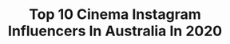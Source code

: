 ---
title: Top 10 Cinema Instagram Influencers In Australia In 2020
description: >-
  Find top cinema Instagram influencers in Australia in 2020. Most popular hashtags: #sonyalpha #australia #gta5mods #ig.
platform: Instagram
profiles:
  - username: "zoewhite"
    fullname: >-
      Zoë White ACS
    location: "Australia"
    followers: 18773
    engagement: 900
    commentsToLikes: 0.022461
    avatar: "https://scontent-ams4-1.cdninstagram.com/v/t51.2885-19/s320x320/11358151_167118573619558_86736391_a.jpg?_nc_ht=scontent-ams4-1.cdninstagram.com&_nc_ohc=WztqqrZnRWUAX-ep0V9&oh=7ab93373f13a4030b45946a631570d29&oe=5EB8B356"
    verified: false
    hashtags: "#scottmorrison, #dontletfreelancersfallthroughthecracks, #noworkerleftbehind, #wagesubsidyforall"
  - username: "markhobz"
    fullname: >-
      Mark Hobz
    location: "Australia"
    followers: 13226
    engagement: 935
    commentsToLikes: 0.028108
    avatar: "https://scontent-lhr8-1.cdninstagram.com/v/t51.2885-19/s320x320/69764273_374140846598301_6639584015831531520_n.jpg?_nc_ht=scontent-lhr8-1.cdninstagram.com&_nc_ohc=oxVIJZJTo64AX-51gJ0&oh=79b3bc5dac7a93e64c3eeb955bd6f277&oe=5EB9F844"
    verified: false
    hashtags: "#dop, #davinci, #redcc, #dubaifilm"
  - username: "dm_jon"
    fullname: >-
      Jon Pumfrey / DomesticMango
    location: "Australia"
    followers: 62507
    engagement: 899
    commentsToLikes: 0.010821
    avatar: "https://scontent-lga3-1.cdninstagram.com/v/t51.2885-19/s320x320/18722476_222537971582614_4819657500359917568_a.jpg?_nc_ht=scontent-lga3-1.cdninstagram.com&_nc_ohc=6YZmwMnJt6QAX-A_2Rz&oh=e87f1c1f541aa433499a41e4c794cdb7&oe=5EB42673"
    verified: false
    hashtags: "#stance, #gtav, #tokyodrift, #nissangtr"
  - username: "akthamix"
    fullname: >-
      Aktham Albulushi
    location: "Australia"
    followers: 17899
    engagement: 440
    commentsToLikes: 0.092590
    avatar: "https://scontent-lht6-1.cdninstagram.com/v/t51.2885-19/s320x320/88982181_214698296582079_3464876707549282304_n.jpg?_nc_ht=scontent-lht6-1.cdninstagram.com&_nc_ohc=8S9hywDmtVUAX-ilcoj&oh=2be51201acd34690b34a32e773b6e2b8&oe=5EBB0F76"
    verified: false
    hashtags: "#bmpcc4k, #abqeducation, #abqseeb, #abqsohar"
  - username: "jamtuna"
    fullname: >-
      James | Sydney, cinemagraphs
    location: "Australia"
    followers: 39398
    engagement: 617
    commentsToLikes: 0.039372
    avatar: "https://scontent-lhr8-1.cdninstagram.com/v/t51.2885-19/s320x320/57488272_380379736152196_5242831505524260864_n.jpg?_nc_ht=scontent-lhr8-1.cdninstagram.com&_nc_ohc=gHGgXOceaPIAX8TUcl4&oh=3be2ad0a98ff9e5af3acb63b44b2278d&oe=5EBA37CB"
    verified: false
    hashtags: "#felines, #georgesfeatures, #heatercentral, #cyberpunkgirl"
  - username: "lexcello"
    fullname: >-
      Alexandra Adoncello
    location: "Australia"
    followers: 7655
    engagement: 537
    commentsToLikes: 0.030705
    avatar: "https://scontent-ams4-1.cdninstagram.com/v/t51.2885-19/s320x320/73475343_2547062495554929_7500476735339626496_n.jpg?_nc_ht=scontent-ams4-1.cdninstagram.com&_nc_ohc=36ft7eM9e5IAX-vIJF6&oh=a1c38c0af67a14b62517f2cc3ebe75a2&oe=5EB9B1B8"
    verified: false
    hashtags: ""
  - username: "torahbright"
    fullname: >-
      Torah Bright
    location: "Australia"
    followers: 190053
    engagement: 195
    commentsToLikes: 0.023913
    avatar: "https://scontent-atl3-1.cdninstagram.com/v/t51.2885-19/s320x320/44368358_1871245756328565_5997154782064672768_n.jpg?_nc_ht=scontent-atl3-1.cdninstagram.com&_nc_ohc=5rdTFuGjc9QAX-vY2Xg&oh=0191874a489fa8e65e002f81259a1a19&oe=5EBA0080"
    verified: true
    hashtags: "#brightedition, #inspire, #mothernature, #torahexplorer"
  - username: "garyphayes.photography"
    fullname: >-
      Gary P Hayes
    location: "Australia"
    followers: 28260
    engagement: 191
    commentsToLikes: 0.015751
    avatar: "https://scontent-ams4-1.cdninstagram.com/v/t51.2885-19/s320x320/35276113_811351099253953_5340315086911176704_n.jpg?_nc_ht=scontent-ams4-1.cdninstagram.com&_nc_ohc=q-Jh_4opBksAX-TnvXx&oh=8e98f91abcc89d86a8bed9e78261e2e9&oe=5EB3411E"
    verified: false
    hashtags: "#bluemountains, #holidayherethisyear, #amazing, #australiagram"
  - username: "ben.savage"
    fullname: >-
      Ben Savage
    location: "Australia"
    followers: 24183
    engagement: 438
    commentsToLikes: 0.021571
    avatar: "https://scontent-amt2-1.cdninstagram.com/v/t51.2885-19/s320x320/71087094_756773591455288_3292959401597468672_n.jpg?_nc_ht=scontent-amt2-1.cdninstagram.com&_nc_ohc=C6R2GDWxGeIAX8GomF1&oh=60daf9e77fb28687604f8113e9654f62&oe=5EB31B6C"
    verified: false
    hashtags: "#vanuatumoments, #tesladestinations"
  - username: "jaimevivesfilms"
    fullname: >-
      Jaime Vives
    location: "Australia"
    followers: 3363
    engagement: 1032
    commentsToLikes: 0.048476
    avatar: "https://scontent-ams4-1.cdninstagram.com/v/t51.2885-19/s320x320/71832211_788057111630396_6100990839125704704_n.jpg?_nc_ht=scontent-ams4-1.cdninstagram.com&_nc_ohc=4PRrGTEUTiEAX-75ELM&oh=78cad92ef1e7c58a1e1a34569f5ab47c&oe=5EB8FF2D"
    verified: false
    hashtags: "#praiadonorte, #nazare, #shotonred, #volcompipepro"
---